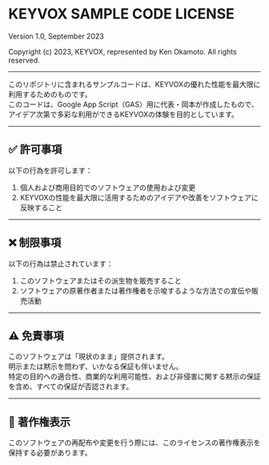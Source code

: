 # KEYVOX SAMPLE CODE LICENSE  
Version 1.0, September 2023  

Copyright (c) 2023, KEYVOX, represented by Ken Okamoto. All rights reserved.

---

このリポジトリに含まれるサンプルコードは、KEYVOXの優れた性能を最大限に利用するためのものです。  
このコードは、Google App Script（GAS）用に代表・岡本が作成したもので、アイデア次第で多彩な利用ができるKEYVOXの体験を目的としています。

---

## ✅ 許可事項

以下の行為を許可します：

1. 個人および商用目的でのソフトウェアの使用および変更  
2. KEYVOXの性能を最大限に活用するためのアイデアや改善をソフトウェアに反映すること  

---

## ❌ 制限事項

以下の行為は禁止されています：

1. このソフトウェアまたはその派生物を販売すること  
2. ソフトウェアの原著作者または著作権者を示唆するような方法での宣伝や販売活動  

---

## ⚠️ 免責事項

このソフトウェアは「現状のまま」提供されます。  
明示または黙示を問わず、いかなる保証も伴いません。  
特定の目的への適合性、商業的な利用可能性、および非侵害に関する黙示の保証を含め、すべての保証が否認されます。

---

## 📝 著作権表示

このソフトウェアの再配布や変更を行う際には、このライセンスの著作権表示を保持する必要があります。
